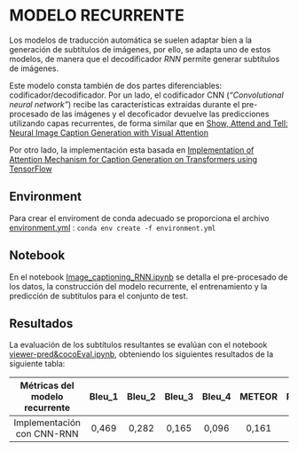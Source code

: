 # MODELO RECURRENTE

Los modelos de traducción automática se suelen adaptar bien a la generación de subtítulos de imágenes, por ello, se adapta uno de estos modelos, de manera que el decodificador _RNN_ permite generar subtítulos de imágenes.

Este modelo consta también de dos partes diferenciables: codificador/decodificador. Por un lado, el codificador CNN (_“Convolutional neural network”_) recibe las características extraídas durante el pre-procesado de las imágenes y el decoficador devuelve las predicciones utilizando capas recurrentes, de forma similar que en [Show, Attend and Tell: Neural Image Caption Generation with Visual Attention](https://arxiv.org/abs/1502.03044)

Por otro lado, la implementación esta basada en [Implementation of Attention Mechanism for Caption Generation on Transformers using TensorFlow
](https://www.tensorflow.org/tutorials/text/image_captioning)

## Environment

Para crear el enviroment de conda adecuado se proporciona el archivo [environment.yml](environment.yml) :  `conda env create -f environment.yml`


## Notebook

En el notebook [Image_captioning_RNN.ipynb](Image_captioning_RNN.ipynb) se detalla el pre-procesado de los datos, la construcción del modelo recurrente, el entrenamiento y la predicción de subtítulos para el conjunto de test. 

## Resultados

La evaluación de los subtítulos resultantes se evalúan con el notebook [viewer-pred&cocoEval.ipynb](../score/viewer-pred&cocoEval.ipynb), obteniendo los siguientes resultados de la siguiente tabla:

|     Métricas   del modelo recurrente    |     Bleu_1    |     Bleu_2    |     Bleu_3    |     Bleu_4    |     METEOR    |     ROUGE_L    |     CIDEr    |     SPICE    |
|:---------------------------------------:|:-------------:|:-------------:|:-------------:|:-------------:|:-------------:|:--------------:|:------------:|:------------:|
|      Implementación con      CNN-RNN    |      0,469    |      0,282    |      0,165    |      0,096    |      0,161    |      0,353     |     0,336    |     0,105    |





